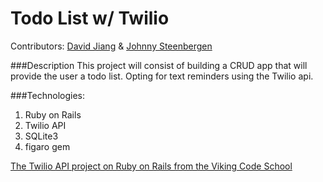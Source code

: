 # Todo List w/ Twilio

Contributors: [David Jiang](github.com/davidmjiang) & [Johnny Steenbergen](github.com/jsteenb2)

###Description
This project will consist of building a CRUD app that will provide the user a todo list. Opting for text reminders using the Twilio api.

###Technologies:

1. Ruby on Rails
2. Twilio API
3. SQLite3
4. figaro gem

[The Twilio API project on Ruby on Rails from the Viking Code School](http://www.vikingcodeschool.com)
